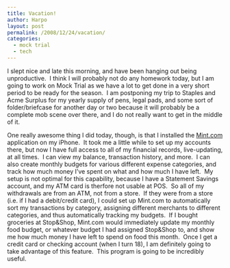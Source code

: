 ```yaml
---
title: Vacation!
author: Harpo
layout: post
permalink: /2008/12/24/vacation/
categories:
  - mock trial
  - tech
---
```

I slept nice and late this morning, and have been hanging out being unproductive.  I think I will probably not do any homework today, but I am going to work on Mock Trial as we have a lot to get done in a very short period to be ready for the season.  I am postponing my trip to Staples and Acme Surplus for my yearly supply of pens, legal pads, and some sort of folder/briefcase for another day or two because it will probably be a complete mob scene over there, and I do not really want to get in the middle of it.

One really awesome thing I did today, though, is that I installed the <a href="http://www.mint.com" target="_blank">Mint.com</a> application on my iPhone.  It took me a little while to set up my accounts there, but now I have full access to all of my financial records, live-updating, at all times.  I can view my balance, transaction history, and more.  I can also create monthly budgets for various different expense categories, and track how much money I&#8217;ve spent on what and how much I have left.  My setup is not optimal for this capability, because I have a Statement Savings account, and my ATM card is therfore not usable at POS.  So all of my withdrawals are from an ATM, not from a store.  If they were from a store (i.e. if I had a debit/credit card), I could set up Mint.com to automatically sort my transactions by category, assigning different merchants to different categories, and thus automatically tracking my budgets.  If I bought groceries at Stop&Shop, Mint.com would immediately update my monthly food budget, or whatever budget I had assigned Stop&Shop to, and show me how much money I have left to spend on food this month.  Once I get a credit card or checking account (when I turn 18), I am definitely going to take advantage of this feature.  This program is going to be incredibly useful.